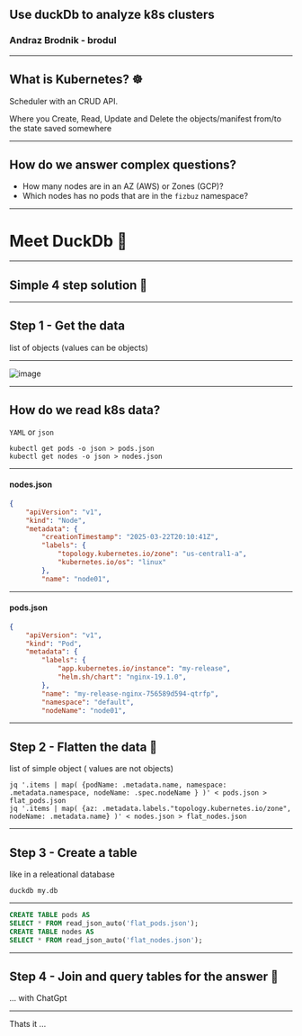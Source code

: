 
## Use duckDb to analyze k8s clusters
### Andraz Brodnik - brodul

---

## What is Kubernetes? ☸

Scheduler with an CRUD API.

Where you Create, Read, Update and Delete the objects/manifest from/to the state saved somewhere

---

## How do we answer complex questions? 

- How many nodes are in an AZ (AWS) or Zones (GCP)?
- Which nodes has no pods that are in the `fizbuz` namespace?

---

# Meet DuckDb 🦆

---

## Simple 4 step solution 📓

---

## Step 1 - Get the data

list of objects (values can be objects)

---

<img alt="image" src="https://github.com/user-attachments/assets/70711567-fc53-4146-9da2-34a9e77c4d3e" />

---

## How do we read k8s data? 

`YAML` or `json`

```shell
kubectl get pods -o json > pods.json
kubectl get nodes -o json > nodes.json
```
---
#### nodes.json
```json
{
    "apiVersion": "v1",
    "kind": "Node",
    "metadata": {
        "creationTimestamp": "2025-03-22T20:10:41Z",
        "labels": {
            "topology.kubernetes.io/zone": "us-central1-a",
            "kubernetes.io/os": "linux"
        },
        "name": "node01",
```
---
#### pods.json
```json
{
    "apiVersion": "v1",
    "kind": "Pod",
    "metadata": {
        "labels": {
            "app.kubernetes.io/instance": "my-release",
            "helm.sh/chart": "nginx-19.1.0",
        },
        "name": "my-release-nginx-756589d594-qtrfp",
        "namespace": "default",
        "nodeName": "node01",
```
---

## Step 2 - Flatten the data 🔨

list of simple object ( values are not objects)

```shell
jq '.items | map( {podName: .metadata.name, namespace: .metadata.namespace, nodeName: .spec.nodeName } )' < pods.json > flat_pods.json
jq '.items | map( {az: .metadata.labels."topology.kubernetes.io/zone", nodeName: .metadata.name} )' < nodes.json > flat_nodes.json
```

---

## Step 3 - Create a table

like in a releational database

`duckdb my.db`

---
```sql
CREATE TABLE pods AS
SELECT * FROM read_json_auto('flat_pods.json');
CREATE TABLE nodes AS
SELECT * FROM read_json_auto('flat_nodes.json');
```
---

## Step 4 - Join and query tables for the answer 🧪

... with ChatGpt 

---

Thats it ... 
